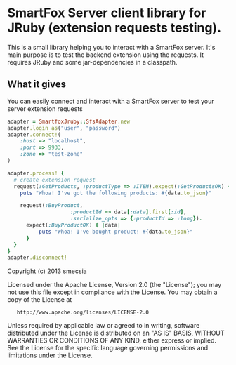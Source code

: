 # SmartFox Server client library for JRuby (extension requests testing).

This is a small library helping you to interact with a SmartFox server.
It's main purpose is to test the backend extension using the requests.
It requires JRuby and some jar-dependencies in a classpath.

## What it gives

You can easily connect and interact with a SmartFox server to test your server extension requests

```ruby
adapter = SmartfoxJruby::SfsAdapter.new
adapter.login_as("user", "password")
adapter.connect!(
    :host => "localhost",
    :port => 9933,
    :zone => "test-zone"
)

adapter.process! {
  # create extension request
  request(:GetProducts, :productType => :ITEM).expect(:GetProductsOK) { |data|
    puts "Whoa! I've got the following products: #{data.to_json}"

    request(:BuyProduct,
                    :productId => data[:data].first[:id],
                    :serialize_opts => {:productId => :long}).
      expect(:BuyProductOK) { |data|
          puts "Whoa! I've bought product! #{data.to_json}"
      }
  }
}
adapter.disconnect!

```

Copyright (c) 2013 smecsia

   Licensed under the Apache License, Version 2.0 (the "License");
   you may not use this file except in compliance with the License.
   You may obtain a copy of the License at

       http://www.apache.org/licenses/LICENSE-2.0

   Unless required by applicable law or agreed to in writing, software
   distributed under the License is distributed on an "AS IS" BASIS,
   WITHOUT WARRANTIES OR CONDITIONS OF ANY KIND, either express or implied.
   See the License for the specific language governing permissions and
   limitations under the License.